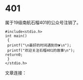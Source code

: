 # 401
属于19级南航石榴401的公众号注销了。

```
#include<stdio.h>
int main()
 {
 printf("\n最好的时间遇到你❥\n");
 printf("欢迎关注石榴401的故事\n");
return0;
 }
</stdio.h>
```
文章连接：
